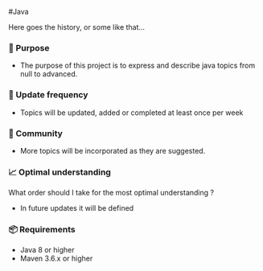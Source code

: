 #Java

Here goes the history, or some like that...

### 📌 Purpose
- The purpose of this project is to express and describe java topics from null to advanced.

### 📆 Update frequency
- Topics will be updated, added or completed at least once per week

### 📣 Community
- More topics will be incorporated as they are suggested.

### 📈 Optimal understanding
What order should I take for the most optimal understanding ?
 - In future updates it will be defined


### 📦 Requirements
- Java 8 or higher
- Maven 3.6.x or higher